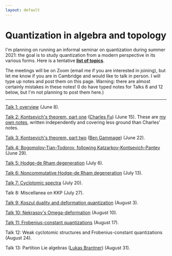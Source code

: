 ```yaml
---
layout: default
---
```

<script type="text/javascript" async=""
src="https://www.google-analytics.com/analytics.js"></script>
<script async=""
src="https://www.googletagmanager.com/gtag/js?id=UA-109004213-1"></script>
<script>
  window.dataLayer = window.dataLayer || [];
    function gtag(){dataLayer.push(arguments);}
      gtag('js', new Date());

        gtag('config', 'UA-109004213-1');
</script>
<script type="text/javascript"
src="https://cdn.mathjax.org/mathjax/latest/MathJax.js?config=TeX-AMS-MML_HTMLorMML">
</script>


<h1>Quantization in algebra and topology</h1>

I'm planning on running an informal seminar on quantization during summer 2021:
the goal is to study quantization from a modern perspective in its various
forms.  Here is a tentative <b><a href="/files/topics.pdf">list of
topics</a></b>.

The meetings will be on Zoom (email me if you are interested in joining), but
let me know if you are in Cambridge and would like to talk in person. I will
type up notes and post them on this page. Warning: there are almost certainly
mistakes in these notes! (I do have typed notes for Talks 8 and 12 below, but
I'm not planning to post them here.)

<hr>

<a href="/files/summer-21/lecture-1.pdf">Talk 1: overview</a> (June 8).

<a href="/files/summer-21/charles-notes-lecture-2.pdf">Talk 2: Kontsevich's
theorem, part one</a> (<a href="http://people.math.harvard.edu/~yfu/">Charles
Fu</a>) (June 15). These are <a href="/files/summer-21/lecture-2.pdf">my own
notes</a>, written independently and covering less ground than Charles' notes.

<a href="/files/summer-21/benG-notes-lecture-3.pdf">Talk 3: Kontsevich's
theorem, part two</a> (<a href="http://people.math.harvard.edu/~gammage/">Ben
Gammage</a>) (June 22).

<a href="/files/summer-21/lecture-4.pdf">Talk 4: Bogomolov-Tian-Todorov,
following Katzarkov-Kontsevich-Pantev</a> (June 29).

<a href="/files/summer-21/lecture-5.pdf">Talk 5: Hodge-de Rham
degeneration</a> (July 6).

<a href="/files/summer-21/lecture-6.pdf">Talk 6: Noncommutative Hodge-de Rham
degeneration</a> (July 13).

<a href="/files/summer-21/lecture-7.pdf">Talk 7: Cyclotomic spectra</a> (July
20).

Talk 8: Miscellanea on KKP (July 27).

<a href="/files/summer-21/lecture-9.pdf">Talk 9: Koszul duality and deformation
quantization</a> (August 3).

<a href="/files/summer-21/lecture-10.pdf">Talk 10: Nekrasov's
Omega-deformation</a> (August 10).

<a href="/files/summer-21/lecture-11.pdf">Talk 11: Frobenius-constant
quantizations</a> (August 17).

Talk 12: Weak cyclotomic structures and Frobenius-constant quantizations (August
24).

Talk 13: Partition Lie algebras (<a
href="https://people.maths.ox.ac.uk/brantner/">Lukas Brantner</a>) (August 31).
